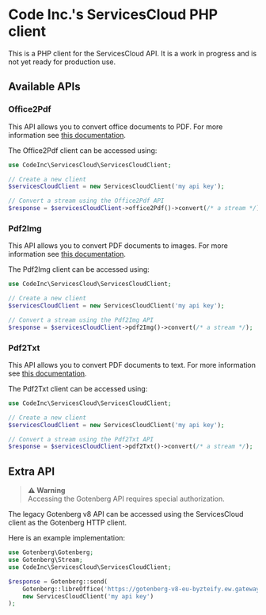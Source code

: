 # Code Inc.'s ServicesCloud PHP client

This is a PHP client for the ServicesCloud API. It is a work in progress and is not yet ready for production use.

## Available APIs

### Office2Pdf

This API allows you to convert office documents to PDF. For more information see [this documentation](https://github.com/codeinchq/office2pdf-php-client?tab=readme-ov-file#usage).

The Office2Pdf client can be accessed using:
```php
use CodeInc\ServicesCloud\ServicesCloudClient;

// Create a new client
$servicesCloudClient = new ServicesCloudClient('my api key');

// Convert a stream using the Office2Pdf API
$response = $servicesCloudClient->office2Pdf()->convert(/* a stream */);
```

### Pdf2Img

This API allows you to convert PDF documents to images. For more information see [this documentation](https://github.com/codeinchq/pdf2img-php-client?tab=readme-ov-file#usage).

The Pdf2Img client can be accessed using:
```php
use CodeInc\ServicesCloud\ServicesCloudClient;

// Create a new client
$servicesCloudClient = new ServicesCloudClient('my api key');

// Convert a stream using the Pdf2Img API
$response = $servicesCloudClient->pdf2Img()->convert(/* a stream */);
```

### Pdf2Txt

This API allows you to convert PDF documents to text. For more information see [this documentation](https://github.com/codeinchq/pdf2txt-php-client?tab=readme-ov-file#usage).

The Pdf2Txt client can be accessed using:
```php
use CodeInc\ServicesCloud\ServicesCloudClient;

// Create a new client
$servicesCloudClient = new ServicesCloudClient('my api key');

// Convert a stream using the Pdf2Txt API
$response = $servicesCloudClient->pdf2Txt()->convert(/* a stream */);
```

## Extra API

> **⚠️ Warning**  
> Accessing the Gotenberg API requires special authorization.

The legacy Gotenberg v8 API can be accessed using the ServicesCloud client as the Gotenberg HTTP client.

Here is an example implementation:
```php
use Gotenberg\Gotenberg;
use Gotenberg\Stream;
use CodeInc\ServicesCloud\ServicesCloudClient;

$response = Gotenberg::send(
    Gotenberg::libreOffice('https://gotenberg-v8-eu-byzteify.ew.gateway.dev')->convert(/* a stream */),
    new ServicesCloudClient('my api key')
);
```